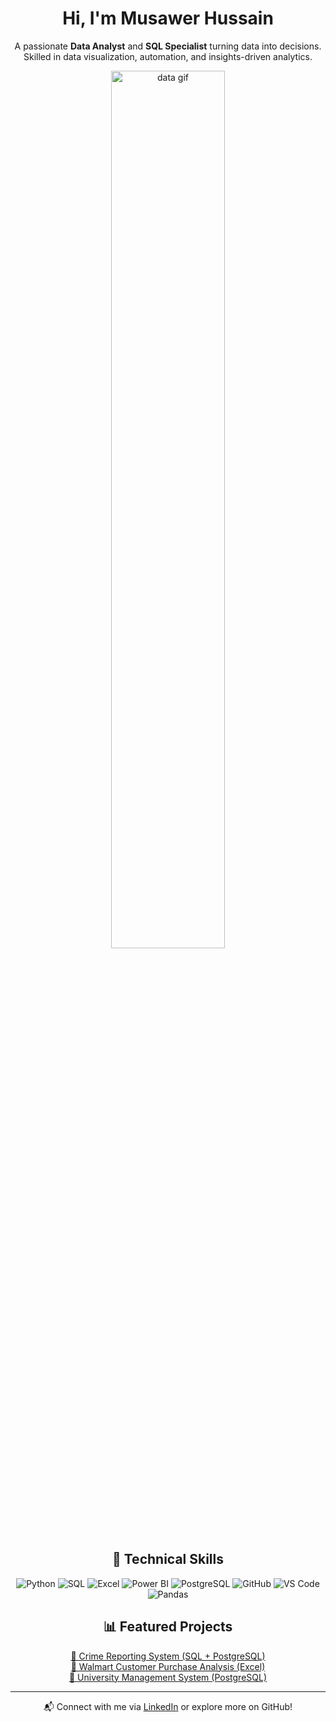 <h1 align="center">Hi, I'm Musawer Hussain</h1>

<p align="center">
  A passionate <strong>Data Analyst</strong> and <strong>SQL Specialist</strong> turning data into decisions.<br>
  Skilled in data visualization, automation, and insights-driven analytics.
</p>

<p align="center">
  <img src="https://media.giphy.com/media/qgQUggAC3Pfv687qPC/giphy.gif" width="60%" alt="data gif"/>
</p>

<h2 align="center">🚀 Technical Skills</h2>

<p align="center">
  <img src="https://img.icons8.com/color/48/000000/python.png" title="Python"/>
  <img src="https://img.icons8.com/ios-filled/50/1C1C1C/sql.png" title="SQL"/>
  <img src="https://img.icons8.com/color/48/000000/microsoft-excel-2019.png" title="Excel"/>
  <img src="https://img.icons8.com/color/48/000000/power-bi.png" title="Power BI"/>
  <img src="https://img.icons8.com/color/48/000000/postgreesql.png" title="PostgreSQL"/>
  <img src="https://img.icons8.com/color/48/000000/github--v1.png" title="GitHub"/>
  <img src="https://img.icons8.com/color/48/000000/visual-studio-code-2019.png" title="VS Code"/>
  <img src="https://img.icons8.com/color/48/000000/pandas.png" title="Pandas"/>
</p>

<h2 align="center">📊 Featured Projects</h2>

<p align="center">
  <a href="https://github.com/Musawerhussainkhoso/crime-incident-reporting_system_sql-project">🔹 Crime Reporting System (SQL + PostgreSQL)</a><br>
  <a href="https://github.com/Musawerhussainkhoso/walmart-customer-dashboard">🔹 Walmart Customer Purchase Analysis (Excel)</a><br>
  <a href="https://github.com/Musawerhussainkhoso/University-Management-System-PostgreSQL">🔹 University Management System (PostgreSQL)</a>
</p>

---

<p align="center">
  📬 Connect with me via <a href="https://linkedin.com/in/YOUR-LINKEDIN">LinkedIn</a> or explore more on GitHub!
</p>
